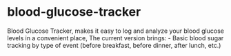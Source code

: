 # blood-glucose-tracker
Blood Glucose Tracker, makes it easy to log and analyze your blood glucose levels in a convenient place, The current version brings: - Basic blood sugar tracking by type of event (before breakfast, before dinner, after lunch, etc.)
